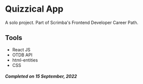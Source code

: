 # Quizzical App

A solo project. Part of Scrimba's Frontend Developer Career Path.

## Tools
- React JS
- OTDB API
- html-entities
- CSS

##### Completed on 15 September, 2022